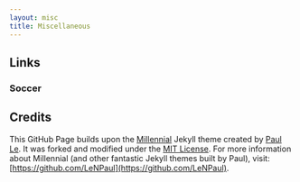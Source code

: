 ```yaml
---
layout: misc
title: Miscellaneous
---
```


## Links

### Soccer

## Credits
This GitHub Page builds upon the [Millennial](https://lenpaul.github.io/Millennial/) Jekyll theme created by [Paul Le](https://www.lenpaul.com/). It was forked and modified under the [MIT License](http://choosealicense.com/licenses/mit/). For more information about Millennial (and other fantastic Jekyll themes built by Paul), visit: [https://github.com/LeNPaul](https://github.com/LeNPaul).
